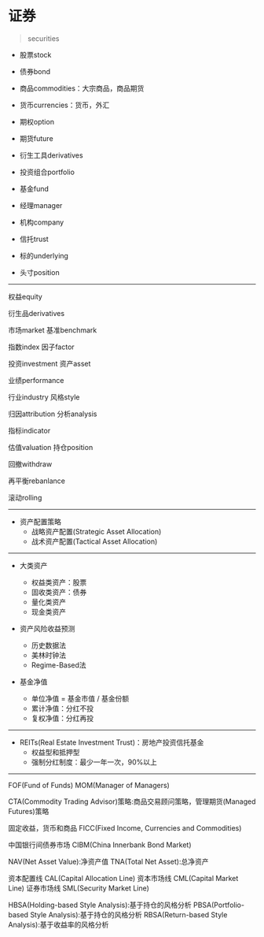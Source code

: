 # 证券
> securities

- 股票stock
- 债券bond

- 商品commodities：大宗商品，商品期货
- 货币currencies：货币，外汇



- 期权option
- 期货future

- 衍生工具derivatives
- 投资组合portfolio

- 基金fund
- 经理manager
- 机构company

- 信托trust

- 标的underlying
- 头寸position


---

权益equity




衍生品derivatives

市场market
基准benchmark

指数index
因子factor


投资investment
资产asset

业绩performance

行业industry
风格style

归因attribution
分析analysis

指标indicator

估值valuation
持仓position


回撤withdraw

再平衡rebanlance

滚动rolling

---
- 资产配置策略
    - 战略资产配置(Strategic Asset Allocation)
    - 战术资产配置(Tactical Asset Allocation)


---

- 大类资产
    - 权益类资产：股票
    - 固收类资产：债券
    - 量化类资产
    - 现金类资产




- 资产风险收益预测
    - 历史数据法
    - 美林时钟法
    - Regime-Based法


- 基金净值
    - 单位净值 = 基金市值 / 基金份额
    - 累计净值：分红不投
    - 复权净值：分红再投




---

- REITs(Real Estate Investment Trust)：房地产投资信托基金
    - 权益型和抵押型
    - 强制分红制度：最少一年一次，90%以上


---


FOF(Fund of Funds)
MOM(Manager of Managers)



CTA(Commodity Trading Advisor)策略:商品交易顾问策略，管理期货(Managed Futures)策略




固定收益，货币和商品
FICC(Fixed Income, Currencies and Commodities)

中国银行间债券市场
CIBM(China Innerbank Bond Market)



NAV(Net Asset Value):净资产值
TNA(Total Net Asset):总净资产


资本配置线
CAL(Capital Allocation Line)
资本市场线
CML(Capital Market Line)
证券市场线
SML(Security Market Line)

HBSA(Holding-based Style Analysis):基于持仓的风格分析
PBSA(Portfolio-based Style Analysis):基于持仓的风格分析
RBSA(Return-based Style Analysis):基于收益率的风格分析
